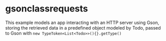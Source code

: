 # gsonclassrequests
This example models an app interacting with an HTTP server using Gson, storing the retrieved data in a predefined object modeled by Todo, passed to Gson with `new TypeToken<List<Todo>>(){}.getType()`